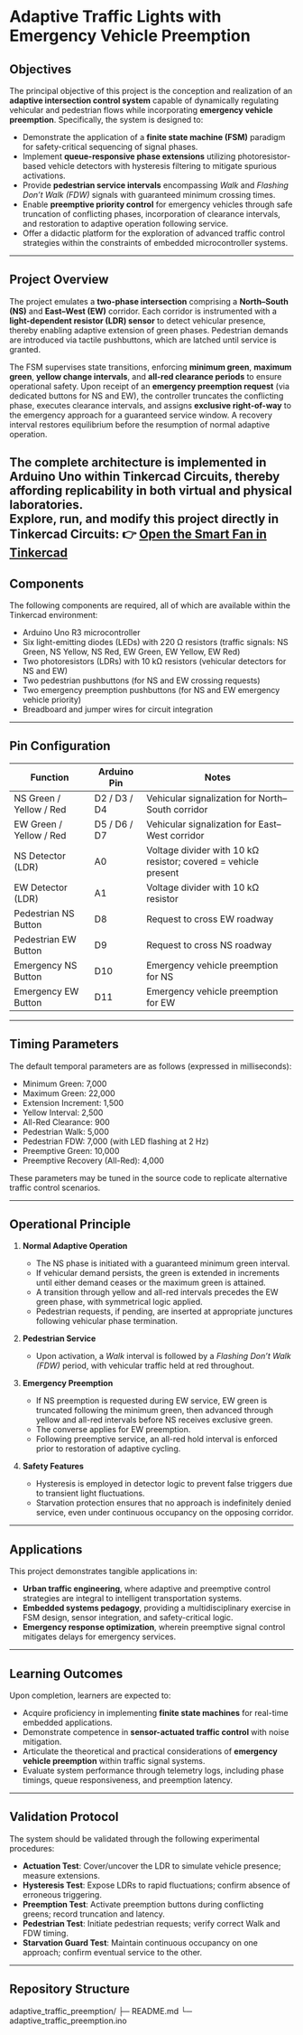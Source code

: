# Adaptive Traffic Lights with Emergency Vehicle Preemption 

## Objectives
The principal objective of this project is the conception and realization of an **adaptive intersection control system** capable of dynamically regulating vehicular and pedestrian flows while incorporating **emergency vehicle preemption**. Specifically, the system is designed to:  
- Demonstrate the application of a **finite state machine (FSM)** paradigm for safety-critical sequencing of signal phases.  
- Implement **queue-responsive phase extensions** utilizing photoresistor-based vehicle detectors with hysteresis filtering to mitigate spurious activations.  
- Provide **pedestrian service intervals** encompassing *Walk* and *Flashing Don’t Walk (FDW)* signals with guaranteed minimum crossing times.  
- Enable **preemptive priority control** for emergency vehicles through safe truncation of conflicting phases, incorporation of clearance intervals, and restoration to adaptive operation following service.  
- Offer a didactic platform for the exploration of advanced traffic control strategies within the constraints of embedded microcontroller systems.  

---

## Project Overview
The project emulates a **two-phase intersection** comprising a **North–South (NS)** and **East–West (EW)** corridor. Each corridor is instrumented with a **light-dependent resistor (LDR) sensor** to detect vehicular presence, thereby enabling adaptive extension of green phases. Pedestrian demands are introduced via tactile pushbuttons, which are latched until service is granted.  

The FSM supervises state transitions, enforcing **minimum green**, **maximum green**, **yellow change intervals**, and **all-red clearance periods** to ensure operational safety. Upon receipt of an **emergency preemption request** (via dedicated buttons for NS and EW), the controller truncates the conflicting phase, executes clearance intervals, and assigns **exclusive right-of-way** to the emergency approach for a guaranteed service window. A recovery interval restores equilibrium before the resumption of normal adaptive operation.  

The complete architecture is implemented in **Arduino Uno** within **Tinkercad Circuits**, thereby affording replicability in both virtual and physical laboratories.  
Explore, run, and modify this project directly in **Tinkercad Circuits**:
👉 [Open the Smart Fan in Tinkercad](https://www.tinkercad.com/things/jclR9sWg7V6-adaptivetrafficpreemption)  
---

## Components
The following components are required, all of which are available within the Tinkercad environment:  

- Arduino Uno R3 microcontroller  
- Six light-emitting diodes (LEDs) with 220 Ω resistors (traffic signals: NS Green, NS Yellow, NS Red, EW Green, EW Yellow, EW Red)  
- Two photoresistors (LDRs) with 10 kΩ resistors (vehicular detectors for NS and EW)  
- Two pedestrian pushbuttons (for NS and EW crossing requests)  
- Two emergency preemption pushbuttons (for NS and EW emergency vehicle priority)  
- Breadboard and jumper wires for circuit integration  

---

## Pin Configuration
| Function              | Arduino Pin | Notes                                                        |
|-----------------------|-------------|--------------------------------------------------------------|
| NS Green / Yellow / Red | D2 / D3 / D4 | Vehicular signalization for North–South corridor             |
| EW Green / Yellow / Red | D5 / D6 / D7 | Vehicular signalization for East–West corridor               |
| NS Detector (LDR)       | A0          | Voltage divider with 10 kΩ resistor; covered = vehicle present |
| EW Detector (LDR)       | A1          | Voltage divider with 10 kΩ resistor                          |
| Pedestrian NS Button    | D8          | Request to cross EW roadway                                  |
| Pedestrian EW Button    | D9          | Request to cross NS roadway                                  |
| Emergency NS Button     | D10         | Emergency vehicle preemption for NS                          |
| Emergency EW Button     | D11         | Emergency vehicle preemption for EW                          |

---

## Timing Parameters
The default temporal parameters are as follows (expressed in milliseconds):  

- Minimum Green: 7,000  
- Maximum Green: 22,000  
- Extension Increment: 1,500  
- Yellow Interval: 2,500  
- All-Red Clearance: 900  
- Pedestrian Walk: 5,000  
- Pedestrian FDW: 7,000 (with LED flashing at 2 Hz)  
- Preemptive Green: 10,000  
- Preemptive Recovery (All-Red): 4,000  

These parameters may be tuned in the source code to replicate alternative traffic control scenarios.  

---

## Operational Principle
1. **Normal Adaptive Operation**  
   - The NS phase is initiated with a guaranteed minimum green interval.  
   - If vehicular demand persists, the green is extended in increments until either demand ceases or the maximum green is attained.  
   - A transition through yellow and all-red intervals precedes the EW green phase, with symmetrical logic applied.  
   - Pedestrian requests, if pending, are inserted at appropriate junctures following vehicular phase termination.  

2. **Pedestrian Service**  
   - Upon activation, a *Walk* interval is followed by a *Flashing Don’t Walk (FDW)* period, with vehicular traffic held at red throughout.  

3. **Emergency Preemption**  
   - If NS preemption is requested during EW service, EW green is truncated following the minimum green, then advanced through yellow and all-red intervals before NS receives exclusive green.  
   - The converse applies for EW preemption.  
   - Following preemptive service, an all-red hold interval is enforced prior to restoration of adaptive cycling.  

4. **Safety Features**  
   - Hysteresis is employed in detector logic to prevent false triggers due to transient light fluctuations.  
   - Starvation protection ensures that no approach is indefinitely denied service, even under continuous occupancy on the opposing corridor.  

---

## Applications
This project demonstrates tangible applications in:  
- **Urban traffic engineering**, where adaptive and preemptive control strategies are integral to intelligent transportation systems.  
- **Embedded systems pedagogy**, providing a multidisciplinary exercise in FSM design, sensor integration, and safety-critical logic.  
- **Emergency response optimization**, wherein preemptive signal control mitigates delays for emergency services.  

---

## Learning Outcomes
Upon completion, learners are expected to:  
- Acquire proficiency in implementing **finite state machines** for real-time embedded applications.  
- Demonstrate competence in **sensor-actuated traffic control** with noise mitigation.  
- Articulate the theoretical and practical considerations of **emergency vehicle preemption** within traffic signal systems.  
- Evaluate system performance through telemetry logs, including phase timings, queue responsiveness, and preemption latency.  

---

## Validation Protocol
The system should be validated through the following experimental procedures:  
- **Actuation Test**: Cover/uncover the LDR to simulate vehicle presence; measure extensions.  
- **Hysteresis Test**: Expose LDRs to rapid fluctuations; confirm absence of erroneous triggering.  
- **Preemption Test**: Activate preemption buttons during conflicting greens; record truncation and latency.  
- **Pedestrian Test**: Initiate pedestrian requests; verify correct Walk and FDW timing.  
- **Starvation Guard Test**: Maintain continuous occupancy on one approach; confirm eventual service to the other.  

---

## Repository Structure
adaptive_traffic_preemption/
├─ README.md
└─ adaptive_traffic_preemption.ino
